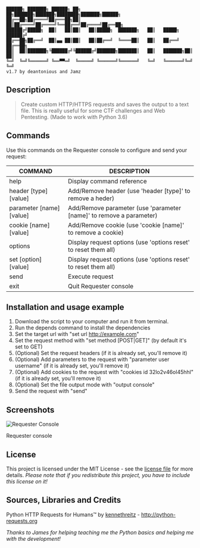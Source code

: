 
    ██████╗ ███████╗ ██████╗ ██╗   ██╗███████╗███████╗████████╗███████╗██████╗
    ██╔══██╗██╔════╝██╔═══██╗██║   ██║██╔════╝██╔════╝╚══██╔══╝██╔════╝██╔══██╗
    ██████╔╝█████╗  ██║   ██║██║   ██║█████╗  ███████╗   ██║   █████╗  ██████╔╝
    ██╔══██╗██╔══╝  ██║▄▄ ██║██║   ██║██╔══╝  ╚════██║   ██║   ██╔══╝  ██╔══██╗
    ██║  ██║███████╗╚██████╔╝╚██████╔╝███████╗███████║   ██║   ███████╗██║  ██║
    ╚═╝  ╚═╝╚══════╝ ╚══▀▀═╝  ╚═════╝ ╚══════╝╚══════╝   ╚═╝   ╚══════╝╚═╝  ╚═╝
    v1.7 by deantonious and Jamz
      
## Description

> Create custom HTTP/HTTPS requests and saves the output to a text file. This is really useful for some CTF challenges and Web Pentesting. (Made to work with Python 3.6)

## Commands

Use this commands on the Requester console to configure and send your request:

COMMAND                         | DESCRIPTION
--------------------------      | -------------
help                            |  Display command reference
header \[type\] \[value\]       |  Add/Remove header (use 'header \[type\]' to remove a heder)
parameter \[name\] \[value\]    |  Add/Remove parameter (use 'parameter \[name\]' to remove a parameter)
cookie \[name\] \[value\]    	|  Add/Remove cookie (use 'cookie \[name\]' to remove a cookie)
options                         |  Display request options (use 'options reset' to reset them all)
set \[option\] \[value\]   		|  Display request options (use 'options reset' to reset them all)
send                            |  Execute request
exit                            |  Quit Requester console
	
## Installation and usage example

1. Download the script to your computer and run it from terminal. 
2. Run the depends command to install the dependencies
3. Set the target url with "set url http://example.com"
4. Set the request method with "set method [POST|GET]" (by default it's set to GET)
5. (Optional) Set the request headers (if it is already set, you'll remove it)
6. (Optional) Add parameters to the request with "parameter user username" (if it is already set, you'll remove it)
6. (Optional) Add cookies to the request with "cookies id 32lo2v46ol45hhl" (if it is already set, you'll remove it)
7. (Optional) Set the file output mode with "output console"
8. Send the request with "send"

## Screenshots

![Requester Console](https://deantonious.es/content/images/requester.png)

Requester console 

## License

This project is licensed under the MIT License - see the [license file](LICENSE) for more details. _Please note that if you redistribute this project, you have to include this license on it!_

## Sources, Libraries and Credits

Python HTTP Requests for Humans™ by [kennethreitz](https://github.com/kennethreitz/requests) - http://python-requests.org

*Thanks to James for helping teaching me the Python basics and helping me with the development!*
